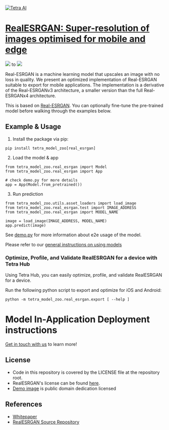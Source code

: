 [![Tetra AI](https://tetra.ai/img/logo.svg)](https://tetra.ai/)

# [RealESRGAN: Super-resolution of images optimised for mobile and edge](https://tetraai.com/model-zoo/real_esrgan)

![](https://tetra-public-assets.s3.us-west-2.amazonaws.com/model-zoo/realesrgan/v1/realesrgan_demo.jpg)
to
![](https://tetra-public-assets.s3.us-west-2.amazonaws.com/model-zoo/realesrgan/v1/realesrgan_demo_output.png)

Real-ESRGAN is a machine learning model that upscales an image with no loss in quality.
We present an optimized implementation of Real-ESRGAN suitable to export for mobile applications.
The implementation is a derivative of the Real-ESRGANv3 architecture, a smaller version
than the full Real-ESRGANx4 architecture.

This is based on [Real-ESRGAN](https://github.com/xinntao/Real-ESRGAN). You can optionally
fine-tune the pre-trained model before walking through the examples below.

## Example & Usage

1. Install the package via pip:
```
pip install tetra_model_zoo[real_esrgan]
```

2. Load the model & app
```
from tetra_model_zoo.real_esrgan import Model
from tetra_model_zoo.real_esrgan import App

# check demo.py for more details
app = App(Model.from_pretrained())
```

3. Run prediction
```
from tetra_model_zoo.utils.asset_loaders import load_image
from tetra_model_zoo.real_esrgan.test import IMAGE_ADDRESS
from tetra_model_zoo.real_esrgan import MODEL_NAME

image = load_image(IMAGE_ADDRESS, MODEL_NAME)
app.predict(image)
```

See [demo.py](demo.py) for more information about e2e usage of the model.

Please refer to our [general instructions on using models](../../#tetra-model-zoo)

### Optimize, Profile, and Validate RealESRGAN for a device with Tetra Hub
Using Tetra Hub, you can easily optimize, profile, and validate RealESRGAN for a device.

Run the following python script to export and optimize for iOS and Android:
```
python -m tetra_model_zoo.real_esrgan.export [ --help ]
```

# Model In-Application Deployment instructions
<a href="mailto:support@tetra.ai?subject=Request Access for Tetra Hub&body=Interest in using RealESRGAN in model zoo for deploying on-device.">Get in touch with us</a> to learn more!

## License
- Code in this repository is covered by the LICENSE file at the repository root.
- RealESRGAN's license can be found [here](https://github.com/xinntao/Real-ESRGAN/blob/master/LICENSE).
- [Demo image](https://www.flickr.com/photos/birds_and_critters/53102982569/) is public domain dedication licensed

## References
* [Whitepaper](https://arxiv.org/abs/2107.10833)
* [RealESRGAN Source Repository](https://github.com/xinntao/Real-ESRGAN)
